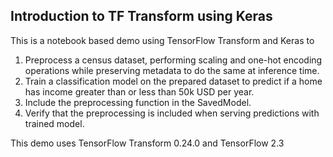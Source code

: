 ## Introduction to TF Transform using Keras

This is a notebook based demo using TensorFlow Transform and Keras to

1. Preprocess a census dataset, performing scaling and one-hot encoding operations while preserving metadata to do the same at inference time.
2. Train a classification model on the prepared dataset to predict if a home has income greater than or less than 50k USD per year.
3. Include the preprocessing function in the SavedModel.
4. Verify that the preprocessing is included when serving predictions with trained model.

This demo uses TensorFlow Transform 0.24.0 and TensorFlow 2.3
